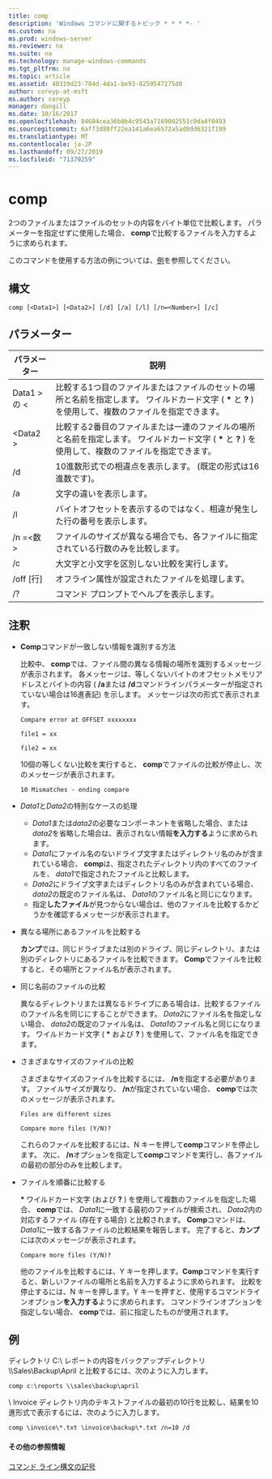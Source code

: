 ```yaml
---
title: comp
description: 'Windows コマンドに関するトピック * * * *- '
ms.custom: na
ms.prod: windows-server
ms.reviewer: na
ms.suite: na
ms.technology: manage-windows-commands
ms.tgt_pltfrm: na
ms.topic: article
ms.assetid: 40319d23-704d-4da1-be93-8259547275d0
author: coreyp-at-msft
ms.author: coreyp
manager: dongill
ms.date: 10/16/2017
ms.openlocfilehash: 84604cea36b0b4c9543a7169002551c0da4f0493
ms.sourcegitcommit: 6aff3d88ff22ea141a6ea6572a5ad8dd6321f199
ms.translationtype: MT
ms.contentlocale: ja-JP
ms.lasthandoff: 09/27/2019
ms.locfileid: "71379259"
---
```

# <a name="comp"></a>comp



2つのファイルまたはファイルのセットの内容をバイト単位で比較します。 パラメーターを指定せずに使用した場合、 **comp**で比較するファイルを入力するように求められます。

このコマンドを使用する方法の例については、[例](#BKMK_examples)を参照してください。

## <a name="syntax"></a>構文

```
comp [<Data1>] [<Data2>] [/d] [/a] [/l] [/n=<Number>] [/c]
```

## <a name="parameters"></a>パラメーター

|パラメーター|説明|
|---------|-----------|
|Data1 > の \<|比較する1つ目のファイルまたはファイルのセットの場所と名前を指定します。 ワイルドカード文字 ( **&#42;** と **?** ) を使用して、複数のファイルを指定できます。|
|\<Data2 >|比較する2番目のファイルまたは一連のファイルの場所と名前を指定します。 ワイルドカード文字 ( **&#42;** と **?** ) を使用して、複数のファイルを指定できます。|
|/d|10進数形式での相違点を表示します。 (既定の形式は16進数です)。|
|/a|文字の違いを表示します。|
|/l|バイトオフセットを表示するのではなく、相違が発生した行の番号を表示します。|
|/n =\<数 >|ファイルのサイズが異なる場合でも、各ファイルに指定されている行数のみを比較します。|
|/c|大文字と小文字を区別しない比較を実行します。|
|/off [行]|オフライン属性が設定されたファイルを処理します。|
|/?|コマンド プロンプトでヘルプを表示します。|

## <a name="remarks"></a>注釈

-   **Comp**コマンドが一致しない情報を識別する方法

    比較中、 **comp**では、ファイル間の異なる情報の場所を識別するメッセージが表示されます。 各メッセージは、等しくないバイトのオフセットメモリアドレスとバイトの内容 ( **/a**または **/d**コマンドラインパラメーターが指定されていない場合は16進表記) を示します。 メッセージは次の形式で表示されます。

    `Compare error at OFFSET xxxxxxxx`

    `file1 = xx`

    `file2 = xx`

    10個の等しくない比較を実行すると、 **comp**でファイルの比較が停止し、次のメッセージが表示されます。

    `10 Mismatches - ending compare`
-   *Data1*と*Data2*の特別なケースの処理  
    -   *Data1*または*data2*の必要なコンポーネントを省略した場合、または*data2*を省略した場合は、表示されない情報**を入力する**ように求められます。
    -   *Data1*にファイル名のないドライブ文字またはディレクトリ名のみが含まれている場合、 **comp**は、指定されたディレクトリ内のすべてのファイルを、 *data1*で指定されたファイルと比較します。
    -   *Data2*にドライブ文字またはディレクトリ名のみが含まれている場合、 *data2*の既定のファイル名は、 *Data1*のファイル名と同じになります。
    -   指定**したファイル**が見つからない場合は、他のファイルを比較するかどうかを確認するメッセージが表示されます。
-   異なる場所にあるファイルを比較する

    **カンプ**では、同じドライブまたは別のドライブ、同じディレクトリ、または別のディレクトリにあるファイルを比較できます。 **Comp**でファイルを比較すると、その場所とファイル名が表示されます。
-   同じ名前のファイルの比較

    異なるディレクトリまたは異なるドライブにある場合は、比較するファイルのファイル名を同じにすることができます。 *Data2*にファイル名を指定しない場合、 *data2*の既定のファイル名は、 *Data1*のファイル名と同じになります。 ワイルドカード文字 ( **&#42;** および **?** ) を使用して、ファイル名を指定できます。
-   さまざまなサイズのファイルの比較

    さまざまなサイズのファイルを比較するには、 **/n**を指定する必要があります。 ファイルサイズが異なり、 **/n**が指定されていない場合、 **comp**では次のメッセージが表示されます。

    `Files are different sizes`

    `Compare more files (Y/N)?`

    これらのファイルを比較するには、N キーを押して**comp**コマンドを停止します。 次に、 **/n**オプションを指定して**comp**コマンドを実行し、各ファイルの最初の部分のみを比較します。
-   ファイルを順番に比較する

    **&#42;** ワイルドカード文字 (および **?** ) を使用して複数のファイルを指定した場合、 **comp**では、 *Data1*に一致する最初のファイルが検索され、 *Data2*内の対応するファイル (存在する場合) と比較されます。 **Comp**コマンドは、 *Data1*に一致する各ファイルの比較結果を報告します。 完了すると、**カンプ**には次のメッセージが表示されます。

    `Compare more files (Y/N)?`

    他のファイルを比較するには、Y キーを押します。**Comp**コマンドを実行すると、新しいファイルの場所と名前を入力するように求められます。 比較を停止するには、N キーを押します。Y キーを押すと、使用するコマンドラインオプション**を入力する**ように求められます。 コマンドラインオプションを指定しない場合、 **comp**では、前に指定したものが使用されます。

## <a name="BKMK_examples"></a>例

ディレクトリ C:\ レポートの内容をバックアップディレクトリ \\\\Sales\Backup\April と比較するには、次のように入力します。
```
comp c:\reports \\sales\backup\april
```
\ Invoice ディレクトリ内のテキストファイルの最初の10行を比較し、結果を10進形式で表示するには、次のように入力します。
```
comp \invoice\*.txt \invoice\backup\*.txt /n=10 /d
```

#### <a name="additional-references"></a>その他の参照情報

[コマンド ライン構文の記号](command-line-syntax-key.md)